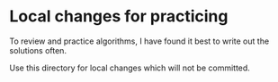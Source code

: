 # Local changes for practicing

To review and practice algorithms, I have found it best to write out the
solutions often.

Use this directory for local changes which will not be committed.
